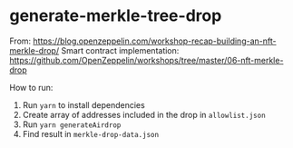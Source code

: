 # generate-merkle-tree-drop

From: https://blog.openzeppelin.com/workshop-recap-building-an-nft-merkle-drop/
Smart contract implementation: https://github.com/OpenZeppelin/workshops/tree/master/06-nft-merkle-drop

How to run:

1. Run `yarn` to install dependencies
2. Create array of addresses included in the drop in `allowlist.json`
3. Run `yarn generateAirdrop`
4. Find result in `merkle-drop-data.json`
